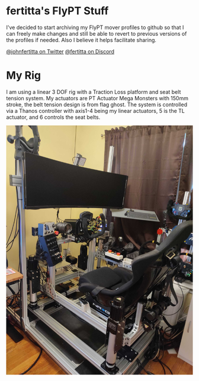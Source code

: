 # fertitta's FlyPT Stuff

I've decided to start archiving my FlyPT mover profiles to github so that I can freely make changes and still be able to revert to previous versions of the profiles if needed.  Also I believe it helps facilitate sharing.

[@johnfertitta on Twitter](https://twitter.com/johnfertitta)
[@fertitta on Discord](fertitta#3709)

# My Rig #

I am using a linear 3 DOF rig with a Traction Loss platform and seat belt tension system.  My actuators are PT Actuator Mega Monsters with 150mm stroke, the belt tension design is from flag ghost.  The system is controlled via a Thanos controller with axis1-4 being my linear actuators, 5 is the TL actuator, and 6 controls the seat belts.

![Picture of my rig](/rig_picture.jpg?raw=true)